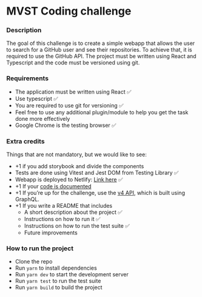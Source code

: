 # MVST Coding challenge

### Description

The goal of this challenge is to create a simple webapp that allows the user to search for a GitHub user and see their repositories. To achieve that, it is required to use the GitHub API.
The project must be written using React and Typescript and the code must be versioned using git.

### Requirements

- The application must be written using React ✅
- Use typescript ✅
- You are required to use git for versioning ✅
- Feel free to use any additional plugin/module to help you get the task done more
  effectively
- Google Chrome is the testing browser ✅

### Extra credits

Things that are not mandatory, but we would like to see:

- +1 if you add storybook and divide the components
- Tests are done using Vitest and Jest DOM from Testing Library ✅
- Webapp is deployed to Netlify: <a href="https://mvst-adams-challenge.netlify.app/">Link here</a> ✅
- +1 If your [code is documented](https://google.github.io/styleguide/jsguide.html#jsdoc)
- +1 If you’re up for the challenge, use the [v4 API](https://docs.github.com/en/graphql), which is built using GraphQL.
- +1 If you write a README that includes
  - A short description about the project ✅
  - Instructions on how to run it ✅
  - Instructions on how to run the test suite ✅
  - Future improvements

### How to run the project

- Clone the repo
- Run `yarn` to install dependencies
- Run `yarn dev` to start the development server
- Run `yarn test` to run the test suite
- Run `yarn build` to build the project
